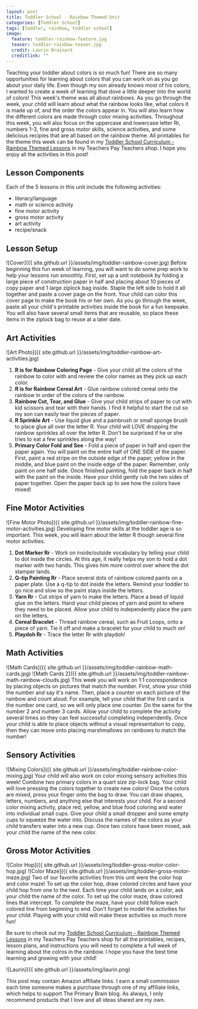 ```yaml
---
layout: post
title: Toddler School - Rainbow Themed Unit
categories: [Toddler School]
tags: [toddler, rainbow, toddler school]
image:
  feature: toddler-rainbow-feature.jpg
  teaser: toddler-rainbow-teaser.jpg
  credit: Laurin Brainard
  creditlink: ""
---
```

Teaching your toddler about colors is so much fun! There are so many opportunities for learning about colors that you can work on as you go about your daily life. Even though my son already knows most of his colors, I wanted to create a week of learning that dove a little deeper into the world of colors! This week's theme was all about rainbows. As you go through the week, your child will learn about what the rainbow looks like, what colors it is made up of, and the order the colors appear in. You will also learn how the different colors are made through color mixing activities. Throughout this week, you will also focus on the uppercase and lowercase letter Rr, numbers 1-3, fine and gross motor skills, science activities, and some delicious recipies that are all based on the rainbow theme. All printables for the theme this week can be found in my [Toddler School Curriculum - Rainbow Themed Lessons](http://bit.ly/ToddlerRainbow) in my Teachers Pay Teachers shop. I hope you enjoy all the activities in this post! 

## Lesson Components
Each of the 5 lessons in this unit include the following activities:
- literacy/language
- math or science activity
- fine motor activity
- gross motor activity
- art activity
- recipe/snack

## Lesson Setup
![Cover]({{ site.github.url }}/assets/img/toddler-rainbow-cover.jpg)
Before beginning this fun week of learning, you will want to do some prep work to help your lessons run smoothly. First, set up a unit notebook by folding a large piece of construction paper in half and placing about 10 pieces of copy paper and 1 large ziplock bag inside. Staple the left side to hold it all together and paste a cover page on the front. Your child can color this cover page to make the book his or her own. As you go through the week, paste all your child's printable activities inside the book for a fun keepsake. You will also have several small items that are reusable, so place these items in the ziplock bag to reuse at a later date. 

## Art Activities
![Art Photo]({{ site.github.url }}/assets/img/toddler-rainbow-art-activities.jpg)
1. **R is for Rainbow Coloring Page** - Give your child all the colors of the rainbow to color with and review the color names as they pick up each color. 
2. **R is for Rainbow Cereal Art** - Glue rainbow colored cereal onto the rainbow in order of the colors of the rainbow.
3. **Rainbow Cut, Tear, and Glue** - Give your child strips of paper to cut with kid scissors and tear with their hands. I find it helpful to start the cut so my son can easily tear the pieces of paper.
4. **R Sprinkle Art** - Use liquid glue and a painbrush or small sponge brush to place glue all over the letter R. Your child will LOVE dropping the rainbow sprinkles all over the letter R. Don't be surprised if he or she tries to eat a few sprinkles along the way!
5. **Primary Color Fold and See** - Fold a piece of paper in half and open the paper again. You will paint on the entire half of ONE SIDE of the paper. First, paint a red stripe on the outside edge of the paper, yellow in the middle, and blue paint on the inside edge of the paper. Remember, only paint on one half side. Once finished painting, fold the paper back in half with the paint on the inside. Have your child gently rub the two sides of paper together. Open the paper back up to see how the colors have mixed!

## Fine Motor Activities
![Fine Motor Photo]({{ site.github.url }}/assets/img/toddler-rainbow-fine-motor-activities.jpg)
Developing fine motor skills at the toddler age is so important. This week, you will learn about the letter R though several fine motor activities. 
1. **Dot Marker Rr** - Work on inside/outside vocabulary by telling your child to dot inside the circles. At this age, it really helps my son to hold a dot marker with two hands. This gives him more control over where the dot stamper lands. 
2. **Q-tip Painting Rr** - Place several dots of rainbow colored paints on a paper plate. Use a q-tip to dot inside the letters. Remind your toddler to go nice and slow so the paint stays inside the letters.
3. **Yarn Rr** - Cut strips of yarn to make the letters. Place a bead of liquid glue on the letters. Hand your child pieces of yarn and point to where they need to be placed. Allow your child to independently place the yarn on the letters. 
4. **Cereal Bracelet** - Thread rainbow cereal, such as Fruit Loops, onto a piece of yarn. Tie it off and make a bracelet for your child to much on!
5. **Playdoh Rr** - Trace the letter Rr with playdoh! 

## Math Activities
![Math Cards]({{ site.github.url }}/assets/img/toddler-rainbow-math-cards.jpg)
![Math Cards 2]({{ site.github.url }}/assets/img/toddler-rainbow-math-rainbow-clouds.jpg)
This week you will work on 1:1 coorespondence by placing objects on pictures that match the number. First, show your child the number and say it's name. Then, place a counter on each picture of the rainbow and count aloud. For example, tell your child that the first card is the number one card, so we will only place one counter. Do the same for the number 2 and number 3 cards. Allow your child to complete the activity several times so they can feel successful completing independently. Once your child is able to place objects without a visual representation to copy, then they can move onto placing marshmallows on rainbows to match the number!

## Sensory Activities
![Mixing Colors]({{ site.github.url }}/assets/img/toddler-rainbow-color-mixing.jpg)
Your child will also work on color mixing sensory activities this week! Combine two primary colors in a quart size zip-lock bag. Your child will love pressing the colors together to create new colors! Once the colors are mixed, press your finger onto the bag to draw. You can draw shapes, letters, numbers, and anything else that interests your child. For a second color mixing activity, place red, yellow, and blue food coloring and water into individual small cups. Give your child a small dropper and some empty cups to squeeze the water into. Discuss the names of the colors as your child transfers water into a new cup. Once two colors have been mixed, ask your child the name of the new color.

## Gross Motor Activities
![Color Hop]({{ site.github.url }}/assets/img/toddler-gross-motor-color-hop.jpg)
![Color Maze]({{ site.github.url }}/assets/img/toddler-gross-motor-maze.jpg)
Two of our favorite activities from this unit were the color hop and color maze! To set up the color hop, draw colored circles and have your child hop from one to the next. Each time your child lands on a color, ask your child the name of the color. To set up the color maze, draw colored lines that intercept. To complete the maze, have your child follow each colored line from beginning to end. Don't forget to model the activities for your child. Playing with your child will make these activities so much more fun!

Be sure to check out my [Toddler School Curriculum - Rainbow Themed Lessons](http://bit.ly/ToddlerRainbow) in my Teachers Pay Teachers shop for all the printables, recipes, lesson plans, and instructions you will need to complete a full week of learning about the colros in the rainbow. I hope you have the best time learning and growing with your child! 

<script async data-uid="979cc2dfad" src="https://theprimarybrain.ck.page/979cc2dfad/index.js"></script>

![Laurin]({{ site.github.url }}/assets/img/laurin.png)

This post may contain Amazon affiliate links. I earn a small commission each time someone makes a purchase through one of my affiliate links, which helps to support The Primary Brain blog. As always, I only recommend products that I love and all ideas shared are my own. 